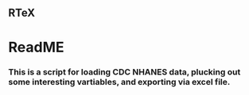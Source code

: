 ## RTeX
# ReadME
### This is a script for loading CDC NHANES data, plucking out some interesting vartiables, and exporting via excel file.
